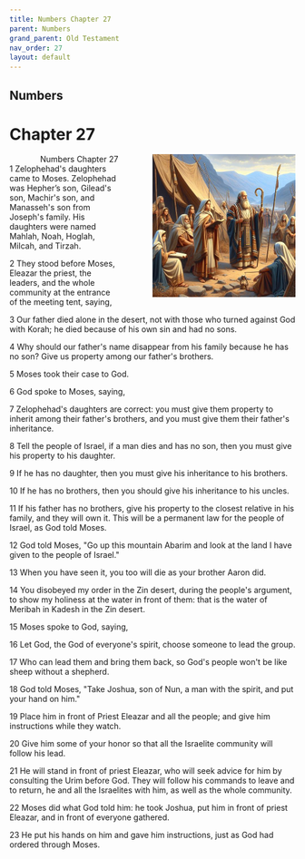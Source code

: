 ```yaml
---
title: Numbers Chapter 27
parent: Numbers
grand_parent: Old Testament
nav_order: 27
layout: default
---
```


## Numbers

# Chapter 27

<div style="clear: both; text-align: right;">
    <img src="/assets/Image/Numbers/500/27.jpg" alt="Numbers Chapter 27" class="chapter-image" style="max-width: 50%; height: auto; float: right; margin: 0 0 10px 10px; padding-left: 10%;">
    <figcaption style="font-size: 14px;">Numbers Chapter 27</figcaption>
</div>
1 Zelophehad's daughters came to Moses. Zelophehad was Hepher’s son, Gilead's son, Machir's son, and Manasseh's son from Joseph's family. His daughters were named Mahlah, Noah, Hoglah, Milcah, and Tirzah.

2 They stood before Moses, Eleazar the priest, the leaders, and the whole community at the entrance of the meeting tent, saying,

3 Our father died alone in the desert, not with those who turned against God with Korah; he died because of his own sin and had no sons.

4 Why should our father's name disappear from his family because he has no son? Give us property among our father's brothers.

5 Moses took their case to God.

6 God spoke to Moses, saying,

7 Zelophehad's daughters are correct: you must give them property to inherit among their father's brothers, and you must give them their father's inheritance.

8 Tell the people of Israel, if a man dies and has no son, then you must give his property to his daughter.

9 If he has no daughter, then you must give his inheritance to his brothers.

10 If he has no brothers, then you should give his inheritance to his uncles.

11 If his father has no brothers, give his property to the closest relative in his family, and they will own it. This will be a permanent law for the people of Israel, as God told Moses.

12 God told Moses, "Go up this mountain Abarim and look at the land I have given to the people of Israel."

13 When you have seen it, you too will die as your brother Aaron did.

14 You disobeyed my order in the Zin desert, during the people's argument, to show my holiness at the water in front of them: that is the water of Meribah in Kadesh in the Zin desert.

15 Moses spoke to God, saying,

16 Let God, the God of everyone's spirit, choose someone to lead the group.

17 Who can lead them and bring them back, so God's people won't be like sheep without a shepherd.

18 God told Moses, "Take Joshua, son of Nun, a man with the spirit, and put your hand on him."

19 Place him in front of Priest Eleazar and all the people; and give him instructions while they watch.

20 Give him some of your honor so that all the Israelite community will follow his lead.

21 He will stand in front of priest Eleazar, who will seek advice for him by consulting the Urim before God. They will follow his commands to leave and to return, he and all the Israelites with him, as well as the whole community.

22 Moses did what God told him: he took Joshua, put him in front of priest Eleazar, and in front of everyone gathered.

23 He put his hands on him and gave him instructions, just as God had ordered through Moses.


